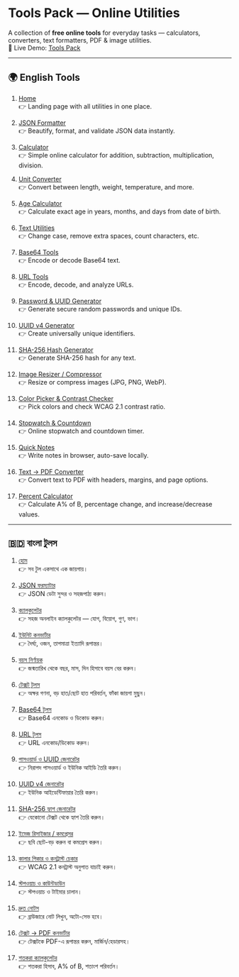 # Tools Pack — Online Utilities

A collection of **free online tools** for everyday tasks — calculators, converters, text formatters, PDF & image utilities.  
🔗 Live Demo: [Tools Pack](https://tools-pack.netlify.app/)

---

## 🌍 English Tools

1. [Home](https://tools-pack.netlify.app/)  
   👉 Landing page with all utilities in one place.

2. [JSON Formatter](https://tools-pack.netlify.app/json-formatter/)  
   👉 Beautify, format, and validate JSON data instantly.

3. [Calculator](https://tools-pack.netlify.app/calculator/)  
   👉 Simple online calculator for addition, subtraction, multiplication, division.

4. [Unit Converter](https://tools-pack.netlify.app/unit-converter/)  
   👉 Convert between length, weight, temperature, and more.

5. [Age Calculator](https://tools-pack.netlify.app/age-calculator/)  
   👉 Calculate exact age in years, months, and days from date of birth.

6. [Text Utilities](https://tools-pack.netlify.app/text-utilities/)  
   👉 Change case, remove extra spaces, count characters, etc.

7. [Base64 Tools](https://tools-pack.netlify.app/base64-tools/)  
   👉 Encode or decode Base64 text.

8. [URL Tools](https://tools-pack.netlify.app/url-tools/)  
   👉 Encode, decode, and analyze URLs.

9. [Password & UUID Generator](https://tools-pack.netlify.app/password-uuid/)  
   👉 Generate secure random passwords and unique IDs.

10. [UUID v4 Generator](https://tools-pack.netlify.app/uuid-generator/)  
    👉 Create universally unique identifiers.

11. [SHA-256 Hash Generator](https://tools-pack.netlify.app/sha256-hash/)  
    👉 Generate SHA-256 hash for any text.

12. [Image Resizer / Compressor](https://tools-pack.netlify.app/image-resizer-compressor/)  
    👉 Resize or compress images (JPG, PNG, WebP).

13. [Color Picker & Contrast Checker](https://tools-pack.netlify.app/color-picker-contrast/)  
    👉 Pick colors and check WCAG 2.1 contrast ratio.

14. [Stopwatch & Countdown](https://tools-pack.netlify.app/stopwatch-countdown/)  
    👉 Online stopwatch and countdown timer.

15. [Quick Notes](https://tools-pack.netlify.app/quick-notes/)  
    👉 Write notes in browser, auto-save locally.

16. [Text → PDF Converter](https://tools-pack.netlify.app/text-to-pdf/)  
    👉 Convert text to PDF with headers, margins, and page options.

17. [Percent Calculator](https://tools-pack.netlify.app/percent-calculator/)  
    👉 Calculate A% of B, percentage change, and increase/decrease values.

---

## 🇧🇩 বাংলা টুলস

1. [হোম](https://tools-pack.netlify.app/bn/)  
   👉 সব টুল একসাথে এক জায়গায়।

2. [JSON ফরম্যাটার](https://tools-pack.netlify.app/bn/json-formatter/)  
   👉 JSON ডেটা সুন্দর ও সহজপাঠ্য করুন।

3. [ক্যালকুলেটর](https://tools-pack.netlify.app/bn/calculator/)  
   👉 সহজ অনলাইন ক্যালকুলেটর — যোগ, বিয়োগ, গুণ, ভাগ।

4. [ইউনিট কনভার্টার](https://tools-pack.netlify.app/bn/unit-converter/)  
   👉 দৈর্ঘ্য, ওজন, তাপমাত্রা ইত্যাদি রূপান্তর।

5. [বয়স নির্ণায়ক](https://tools-pack.netlify.app/bn/age-calculator/)  
   👉 জন্মতারিখ থেকে বছর, মাস, দিন হিসাবে বয়স বের করুন।

6. [টেক্সট টুলস](https://tools-pack.netlify.app/bn/text-utilities/)  
   👉 অক্ষর গণনা, বড় হাত/ছোট হাত পরিবর্তন, ফাঁকা জায়গা মুছুন।

7. [Base64 টুলস](https://tools-pack.netlify.app/bn/base64-tools/)  
   👉 Base64 এনকোড ও ডিকোড করুন।

8. [URL টুলস](https://tools-pack.netlify.app/bn/url-tools/)  
   👉 URL এনকোড/ডিকোড করুন।

9. [পাসওয়ার্ড ও UUID জেনারেটর](https://tools-pack.netlify.app/bn/password-uuid/)  
   👉 নিরাপদ পাসওয়ার্ড ও ইউনিক আইডি তৈরি করুন।

10. [UUID v4 জেনারেটর](https://tools-pack.netlify.app/bn/uuid-generator/)  
    👉 ইউনিক আইডেন্টিফায়ার তৈরি করুন।

11. [SHA-256 হ্যাশ জেনারেটর](https://tools-pack.netlify.app/bn/sha256-hash/)  
    👉 যেকোনো টেক্সট থেকে হ্যাশ তৈরি করুন।

12. [ইমেজ রিসাইজার / কমপ্রেসর](https://tools-pack.netlify.app/bn/image-resizer-compressor/)  
    👉 ছবি ছোট-বড় করুন বা কমপ্রেস করুন।

13. [কালার পিকার ও কনট্রাস্ট চেকার](https://tools-pack.netlify.app/bn/color-picker-contrast/)  
    👉 WCAG 2.1 কনট্রাস্ট অনুপাত যাচাই করুন।

14. [স্টপওয়াচ ও কাউন্টডাউন](https://tools-pack.netlify.app/bn/stopwatch-countdown/)  
    👉 স্টপওয়াচ ও টাইমার চালান।

15. [দ্রুত নোটস](https://tools-pack.netlify.app/bn/quick-notes/)  
    👉 ব্রাউজারে নোট লিখুন, অটো-সেভ হবে।

16. [টেক্সট → PDF কনভার্টার](https://tools-pack.netlify.app/bn/text-to-pdf/)  
    👉 টেক্সটকে PDF-এ রূপান্তর করুন, মার্জিন/হেডারসহ।

17. [শতকরা ক্যালকুলেটর](https://tools-pack.netlify.app/bn/percent-calculator/)  
    👉 শতকরা হিসাব, A% of B, শতাংশ পরিবর্তন।  

